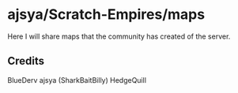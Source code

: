 # ajsya/Scratch-Empires/maps

Here I will share maps that the community has created of the server.

## Credits
BlueDerv
ajsya (SharkBaitBilly)
HedgeQuill
